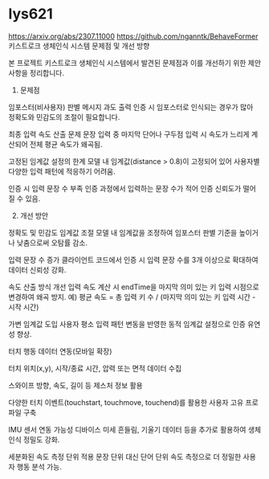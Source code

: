 # lys621
https://arxiv.org/abs/2307.11000
https://github.com/nganntk/BehaveFormer
키스트로크 생체인식 시스템 문제점 및 개선 방향

본 프로젝트 키스트로크 생체인식 시스템에서 발견된 문제점과 이를 개선하기 위한 제안 사항을 정리합니다.

1. 문제점

임포스터(비사용자) 판별 메시지 과도 출력
인증 시 임포스터로 인식되는 경우가 많아 정확도와 민감도의 조절이 필요합니다.

최종 입력 속도 산출 문제
문장 입력 중 마지막 단어나 구두점 입력 시 속도가 느리게 계산되어 전체 평균 속도가 왜곡됨.

고정된 임계값 설정의 한계
모델 내 임계값(distance > 0.8)이 고정되어 있어 사용자별 다양한 입력 패턴에 적응하기 어려움.

인증 시 입력 문장 수 부족
인증 과정에서 입력하는 문장 수가 적어 인증 신뢰도가 떨어질 수 있음.

2. 개선 방안

정확도 및 민감도 임계값 조절
모델 내 임계값을 조정하여 임포스터 판별 기준을 높이거나 낮춤으로써 오탐률 감소.

입력 문장 수 증가
클라이언트 코드에서 인증 시 입력 문장 수를 3개 이상으로 확대하여 데이터 신뢰성 강화.

속도 산출 방식 개선
입력 속도 계산 시 endTime을 마지막 의미 있는 키 입력 시점으로 변경하여 왜곡 방지.
예) 평균 속도 = 총 입력 키 수 / (마지막 의미 있는 키 입력 시간 - 시작 시간)

가변 임계값 도입
사용자 평소 입력 패턴 변동을 반영한 동적 임계값 설정으로 인증 유연성 향상.

터치 행동 데이터 연동(모바일 확장)

터치 위치(x,y), 시작/종료 시간, 압력 또는 면적 데이터 수집

스와이프 방향, 속도, 길이 등 제스처 정보 활용

다양한 터치 이벤트(touchstart, touchmove, touchend)를 활용한 사용자 고유 프로파일 구축

IMU 센서 연동 가능성
디바이스 미세 흔들림, 기울기 데이터 등을 추가로 활용하여 생체인식 정밀도 강화.

세분화된 속도 측정 단위 적용
문장 단위 대신 단어 단위 속도 측정으로 더 정밀한 사용자 행동 분석 가능.
